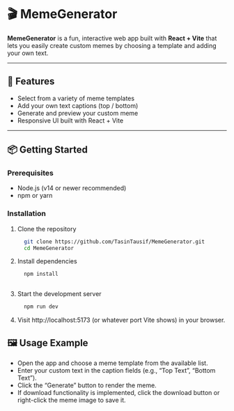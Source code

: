 # 🎬 MemeGenerator

**MemeGenerator** is a fun, interactive web app built with **React + Vite** that lets you easily create custom memes by choosing a template and adding your own text.

---

## 🚀 Features

- Select from a variety of meme templates  
- Add your own text captions (top / bottom)  
- Generate and preview your custom meme  
- Responsive UI built with React + Vite  

---

## 📦 Getting Started

### Prerequisites  
- Node.js (v14 or newer recommended)  
- npm or yarn  

### Installation  
1. Clone the repository  
   ```bash
     git clone https://github.com/TasinTausif/MemeGenerator.git
     cd MemeGenerator

2. Install dependencies
   ```bash
     npm install
     
3. Start the development server
   ```bash
     npm run dev

4. Visit http://localhost:5173 (or whatever port Vite shows) in your browser.



## 🖼️ Usage Example

* Open the app and choose a meme template from the available list.
* Enter your custom text in the caption fields (e.g., “Top Text”, “Bottom Text”).
* Click the “Generate” button to render the meme.
* If download functionality is implemented, click the download button or right-click the meme image to save it.
